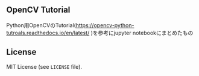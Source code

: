 ## OpenCV Tutorial
Python用OpenCVのTutorial(https://opencv-python-tutroals.readthedocs.io/en/latest/ )を参考にjupyter notebookにまとめたもの

## License
MIT License (see `LICENSE` file).
